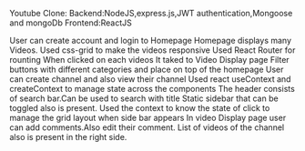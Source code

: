 Youtube Clone:
Backend:NodeJS,express.js,JWT authentication,Mongoose and mongoDb
Frontend:ReactJS

User can create account and login to Homepage
Homepage displays many Videos.
Used css-grid to make the videos responsive 
Used React Router for rounting
When clicked on each videos It taked to Video Display page
Filter buttons with different categories and place on top of the homepage
User can create channel and also view their channel
Used react useContext and createContext to manage state across the components
The header consists of search bar.Can be used to search with title
Static sidebar that can be toggled also is present.
Used the context to know the state of click to manage the grid layout when side bar appears
In video Display page user can add comments.Also edit their comment.
List of videos of the channel also is present  in the right side.
